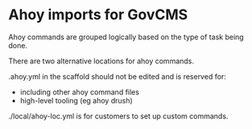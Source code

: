 # Ahoy imports for GovCMS

Ahoy commands are grouped logically based on the type of task being done.

There are two alternative locations for ahoy commands.

.ahoy.yml in the scaffold should not be edited and is reserved for:
  * including other ahoy command files
  * high-level tooling (eg ahoy drush)

./local/ahoy-loc.yml is for customers to set up custom commands.
